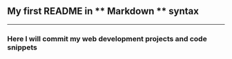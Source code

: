 ## My first README in ** Markdown ** syntax

------------------------------------------

### Here I will commit my web development projects and code snippets